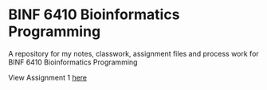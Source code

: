 # BINF 6410 Bioinformatics Programming
A repository for my notes, classwork, assignment files and process work for BINF 6410 Bioinformatics Programming

View Assignment 1 [here](https://github.com/farah-y-sadoon/binf_6410/blob/10f68294cf9a0c3838179e1f0feea34c730a4f11/assignment_1/assignment_01_binf_6410%20(1).pdf)
